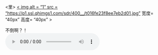 <里>
<a href = “https://zzz392.github.io/zzz/1.html”  >
< img alt = “1”  src = “https://p1.ssl.qhimgs1.com/sdr/400__/t016fe23f8ee7eb2d01.jpg” 宽度= “40px” 高度= “40px” >
<div>不倒啊？！</div>
</一>
</李>
 <audio controls src="https://github.com/Zzz392/zzz/blob/36069ba21c9dc94991df2f1321d8389b547d7633/%E5%BC%A0%E6%9D%B0%20-%20%E8%BF%99%2C%E5%B0%B1%E6%98%AF%E7%88%B1.mp3"></audio>
    
